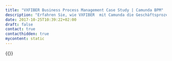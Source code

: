 ```yaml
---
title: "VXFIBER Business Process Management Case Study | Camunda BPM"
description: "Erfahren Sie, wie VXFIBER  mit Camunda die Geschäftsprozessautomatisierung organisiert und die Effizienz im Unternehmen gesteigert hat. Camunda ist der Marktführer für Workflow-Automatisierung basierend auf Java und BPMN 2.0."
date: 2017-10-25T10:39:22+02:00
draft: false
contact: true
contacthidden: true
mycontent: static
---
```

{{<case-study-single
company="VXFIBER "
companydescription="VXFIBER ist ein schwedisches Technologieunternehmen, das echte FTTH-Open-Access-Netze weltweit investiert, verwaltet und betreibt.VXFIBER arbeitet mit lokalen Behörden, Immobilieneigentümern, Investoren, Landbesitzern und Gemeinden beim Aufbau von Netzwerken zusammen und arbeitet mit Dienstleistern zusammen, die in der Lage sind, Produkte und Dienstleistungen direkt an den Kunden über ein selbstbereitstellendes webbasiertes Portal anzubieten."
customerquote=""
teaser=""
usecase=""
videolink=""
logo="//images.ctfassets.net/vpidbgnakfvf/6XzJ5cPRrUbzg8yFlzyrNp/d581d83bc484d434b672cb4919a61d18/fibre-network-access-vx-fiber-white.png"
pdf=""
thumbnail="">}}